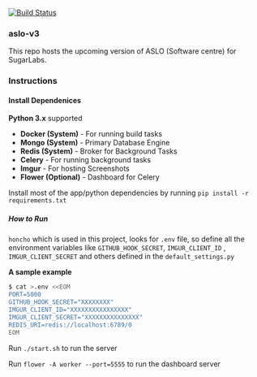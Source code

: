 [![Build Status](https://travis-ci.org/scgnu/aslo-v3.svg?branch=master)](https://travis-ci.org/scgnu/aslo-v3)

### aslo-v3
This repo hosts the upcoming version of ASLO (Software centre) for SugarLabs.

### Instructions

#### Install Dependenices
**Python 3.x** supported 

* **Docker (System)** - For running build tasks
* **Mongo (System)** - Primary Database Engine
* **Redis (System)** - Broker for Background Tasks
* **Celery** - For running background tasks
* **Imgur** - For hosting Screenshots
* **Flower (Optional)** - Dashboard for Celery

Install most of the app/python dependencies  by running `pip install -r requirements.txt `

##### How to Run

`honcho` which is used in this project, looks for `.env` file, so define all the environment variables like `GITHUB_HOOK_SECRET`, `IMGUR_CLIENT_ID` , `IMGUR_CLIENT_SECRET` and others defined in the `default_settings.py` 

**A sample example**

``` bash 
$ cat >.env <<EOM
PORT=5000
GITHUB_HOOK_SECRET="XXXXXXXX"
IMGUR_CLIENT_ID="XXXXXXXXXXXXXXXX"
IMGUR_CLIENT_SECRET="XXXXXXXXXXXXXXX"
REDIS_URI=redis://localhost:6789/0
EOM

```
Run `./start.sh` to run the server 

Run `flower -A worker --port=5555` to run the dashboard server 
